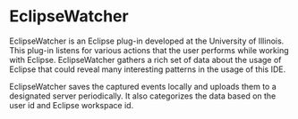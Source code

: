 EclipseWatcher
==============

EclipseWatcher is an Eclipse plug-in developed at the University of Illinois.
This plug-in listens for various actions that the user performs while working
with Eclipse. EclipseWatcher gathers a rich set of data about the usage of
Eclipse that could reveal many interesting patterns in the usage of this IDE.

EclipseWatcher saves the captured events locally and uploads them to a
designated server periodically. It also categorizes the data based on the user
id and Eclipse workspace id.
